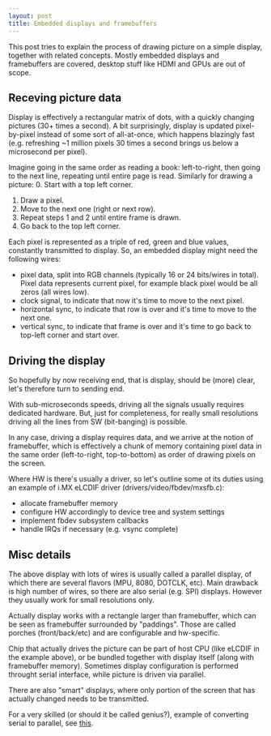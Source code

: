 ```yaml
---
layout: post
title: Embedded displays and framebuffers
---
```


This post tries to explain the process of drawing picture on a simple display,
together with related concepts.
Mostly embedded displays and framebuffers are covered, desktop stuff like HDMI
and GPUs are out of scope.

## Receving picture data
Display is effectively a rectangular matrix of dots, with a quickly
changing pictures (30+ times a second). A bit surprisingly, display is updated
pixel-by-pixel instead of some sort of all-at-once, which happens blazingly fast
(e.g. refreshing ~1 million pixels 30 times a second brings us below a
microsecond per pixel).

Imagine going in the same order as reading a book: left-to-right, then going
to the next line, repeating until entire page is read.
Similarly for drawing a picture:
0. Start with a top left corner.
1. Draw a pixel.
2. Move to the next one (right or next row).
3. Repeat steps 1 and 2 until entire frame is drawn.
4. Go back to the top left corner.

Each pixel is represented as a triple of red, green and blue values, constantly
transmitted to display. So, an embedded display might need the following wires:
- pixel data, split into RGB channels (typically 16 or 24 bits/wires in total).
  Pixel data represents current pixel, for example black pixel would be all
  zeros (all wires low).
- clock signal, to indicate that now it's time to move to the next pixel.
- horizontal sync, to indicate that row is over and it's time to move to the next one.
- vertical sync, to indicate that frame is over and it's time to go back to top-left corner and start over.

## Driving the display
So hopefully by now receiving end, that is display, should be (more) clear, 
let's therefore turn to sending end.

With sub-microseconds speeds, driving all the signals usually requires dedicated 
hardware. But, just for completeness, for really small resolutions driving all
the lines from SW (bit-banging) is possible.

In any case, driving a display requires data, and we arrive at the notion of 
framebuffer, which is effectively a chunk of memory containing pixel data
in the same order (left-to-right, top-to-bottom) as order of drawing pixels on
the screen.

Where HW is there's usually a driver, so let's outline some ot its duties using
an example of i.MX eLCDIF driver (drivers/video/fbdev/mxsfb.c):
- allocate framebuffer memory
- configure HW accordingly to device tree and system settings
- implement fbdev subsystem callbacks
- handle IRQs if necessary (e.g. vsync complete)

## Misc details
The above display with lots of wires is usually called a parallel display, of
which there are several flavors (MPU, 8080, DOTCLK, etc). Main drawback is high
number of wires, so there are also serial (e.g. SPI) displays. However they
usually work for small resolutions only.

Actually display works with a rectangle larger than framebuffer, which can be
seen as framebuffer surrounded by "paddings". Those are called porches
(front/back/etc) and are configurable and hw-specific.

Chip that actually drives the picture can be part of host CPU (like eLCDIF in
the example above), or be bundled together with display itself (along with
framebuffer memory). Sometimes display configuration is performed throught
serial interface, while picture is driven via parallel.

There are also "smart" displays, where only portion of the screen that has
actually changed needs to be transmitted.

For a very skilled (or should it be called genius?), example of converting serial
to parallel, see [this](https://spritesmods.com/?art=spitft&page=1).
